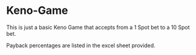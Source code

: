 # Keno-Game

This is just a basic Keno Game that accepts from a 1 Spot bet to a 10 Spot bet. 

Payback percentages are listed in the excel sheet provided.
